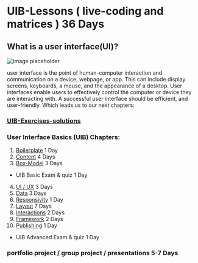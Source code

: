 # UIB-Lessons ( live-coding and matrices ) 36 Days

## What is a user interface(UI)?

![image placeholder](https://p7x7q5i4.rocketcdn.me/wp-content/uploads/2022/01/user-interface-wissen-kompakt-t2informatik.png)

user interface is the point of human-computer interaction and communication on a device, webpage, or app. This can include display screens, keyboards, a mouse, and the appearance of a desktop. User interfaces enable users to effectively control the computer or device they are interacting with. A successful user interface should be efficient, and user-friendly. Which leads us to our next chapters:

### [UIB-Exercises-solutions](https://github.com/FBW23-E01A/UIB-Lessons/tree/main/Exercises-solutions)

### User Interface Basics (UIB) Chapters:

1.  [Boilerplate](https://github.com/FBWE22-E08/UIB-Lessons/tree/main/1-Boilerplate) 1 Day
2.  [Content](https://github.com/FBWE22-E08/UIB-Lessons/tree/main/2-Content) 4 Days
3.  [Box-Model]() 3 Days

- UIB Basic Exam & quiz 1 Day

4.  [UI / UX]() 3 Days
5.  [Data]() 3 Days
6.  [Responsivity]() 1 Day
7.  [Layout]() 7 Days
8.  [Interactions]() 2 Days
9.  [Framework]() 2 Days
10. [Publishing]() 1 Day

- UIB Advanced Exam & quiz 1 Day

### portfolio project / group project / presentations 5-7 Days
